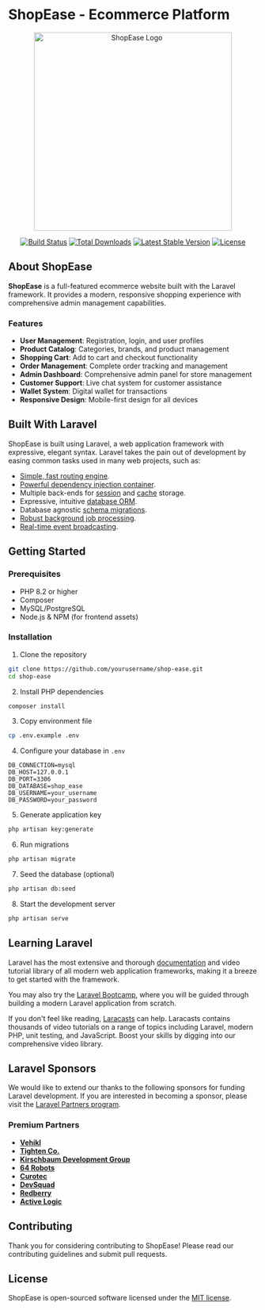 # ShopEase - Ecommerce Platform

<p align="center">
<img src="https://via.placeholder.com/400x100/FF6B35/FFFFFF?text=ShopEase" width="400" alt="ShopEase Logo">
</p>

<p align="center">
<a href="https://github.com/laravel/framework/actions"><img src="https://github.com/laravel/framework/workflows/tests/badge.svg" alt="Build Status"></a>
<a href="https://packagist.org/packages/laravel/framework"><img src="https://img.shields.io/packagist/dt/laravel/framework" alt="Total Downloads"></a>
<a href="https://packagist.org/packages/laravel/framework"><img src="https://img.shields.io/packagist/v/laravel/framework" alt="Latest Stable Version"></a>
<a href="https://packagist.org/packages/laravel/framework"><img src="https://img.shields.io/packagist/l/laravel/framework" alt="License"></a>
</p>

## About ShopEase

**ShopEase** is a full-featured ecommerce website built with the Laravel framework. It provides a modern, responsive shopping experience with comprehensive admin management capabilities.

### Features

- **User Management**: Registration, login, and user profiles
- **Product Catalog**: Categories, brands, and product management
- **Shopping Cart**: Add to cart and checkout functionality
- **Order Management**: Complete order tracking and management
- **Admin Dashboard**: Comprehensive admin panel for store management
- **Customer Support**: Live chat system for customer assistance
- **Wallet System**: Digital wallet for transactions
- **Responsive Design**: Mobile-first design for all devices

## Built With Laravel

ShopEase is built using Laravel, a web application framework with expressive, elegant syntax. Laravel takes the pain out of development by easing common tasks used in many web projects, such as:

- [Simple, fast routing engine](https://laravel.com/docs/routing).
- [Powerful dependency injection container](https://laravel.com/docs/container).
- Multiple back-ends for [session](https://laravel.com/docs/session) and [cache](https://laravel.com/docs/cache) storage.
- Expressive, intuitive [database ORM](https://laravel.com/docs/eloquent).
- Database agnostic [schema migrations](https://laravel.com/docs/migrations).
- [Robust background job processing](https://laravel.com/docs/queues).
- [Real-time event broadcasting](https://laravel.com/docs/broadcasting).

## Getting Started

### Prerequisites

- PHP 8.2 or higher
- Composer
- MySQL/PostgreSQL
- Node.js & NPM (for frontend assets)

### Installation

1. Clone the repository
```bash
git clone https://github.com/yourusername/shop-ease.git
cd shop-ease
```

2. Install PHP dependencies
```bash
composer install
```

3. Copy environment file
```bash
cp .env.example .env
```

4. Configure your database in `.env`
```env
DB_CONNECTION=mysql
DB_HOST=127.0.0.1
DB_PORT=3306
DB_DATABASE=shop_ease
DB_USERNAME=your_username
DB_PASSWORD=your_password
```

5. Generate application key
```bash
php artisan key:generate
```

6. Run migrations
```bash
php artisan migrate
```

7. Seed the database (optional)
```bash
php artisan db:seed
```

8. Start the development server
```bash
php artisan serve
```

## Learning Laravel

Laravel has the most extensive and thorough [documentation](https://laravel.com/docs) and video tutorial library of all modern web application frameworks, making it a breeze to get started with the framework.

You may also try the [Laravel Bootcamp](https://bootcamp.laravel.com), where you will be guided through building a modern Laravel application from scratch.

If you don't feel like reading, [Laracasts](https://laracasts.com) can help. Laracasts contains thousands of video tutorials on a range of topics including Laravel, modern PHP, unit testing, and JavaScript. Boost your skills by digging into our comprehensive video library.

## Laravel Sponsors

We would like to extend our thanks to the following sponsors for funding Laravel development. If you are interested in becoming a sponsor, please visit the [Laravel Partners program](https://partners.laravel.com).

### Premium Partners

- **[Vehikl](https://vehikl.com)**
- **[Tighten Co.](https://tighten.co)**
- **[Kirschbaum Development Group](https://kirschbaumdevelopment.com)**
- **[64 Robots](https://64robots.com)**
- **[Curotec](https://www.curotec.com/services/technologies/laravel)**
- **[DevSquad](https://devsquad.com/hire-laravel-developers)**
- **[Redberry](https://redberry.international/laravel-development)**
- **[Active Logic](https://activelogic.com)**

## Contributing

Thank you for considering contributing to ShopEase! Please read our contributing guidelines and submit pull requests.

## License

ShopEase is open-sourced software licensed under the [MIT license](https://opensource.org/licenses/MIT).
